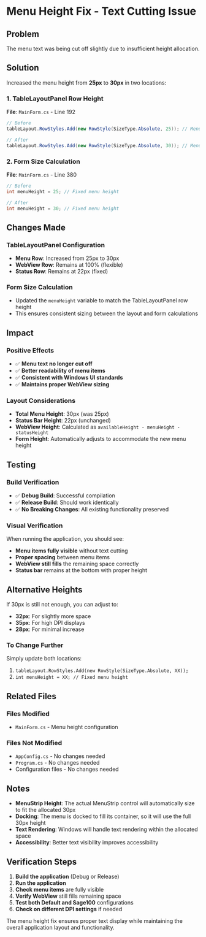 # Menu Height Fix - Text Cutting Issue

## Problem
The menu text was being cut off slightly due to insufficient height allocation.

## Solution
Increased the menu height from **25px** to **30px** in two locations:

### **1. TableLayoutPanel Row Height**
**File**: `MainForm.cs` - Line 192
```csharp
// Before
tableLayout.RowStyles.Add(new RowStyle(SizeType.Absolute, 25)); // Menu row - fixed at 25px

// After  
tableLayout.RowStyles.Add(new RowStyle(SizeType.Absolute, 30)); // Menu row - fixed at 30px
```

### **2. Form Size Calculation**
**File**: `MainForm.cs` - Line 380
```csharp
// Before
int menuHeight = 25; // Fixed menu height

// After
int menuHeight = 30; // Fixed menu height
```

## Changes Made

### **TableLayoutPanel Configuration**
- **Menu Row**: Increased from 25px to 30px
- **WebView Row**: Remains at 100% (flexible)
- **Status Row**: Remains at 22px (fixed)

### **Form Size Calculation**
- Updated the `menuHeight` variable to match the TableLayoutPanel row height
- This ensures consistent sizing between the layout and form calculations

## Impact

### **Positive Effects**
- ✅ **Menu text no longer cut off**
- ✅ **Better readability of menu items**
- ✅ **Consistent with Windows UI standards**
- ✅ **Maintains proper WebView sizing**

### **Layout Considerations**
- **Total Menu Height**: 30px (was 25px)
- **Status Bar Height**: 22px (unchanged)
- **WebView Height**: Calculated as `availableHeight - menuHeight - statusHeight`
- **Form Height**: Automatically adjusts to accommodate the new menu height

## Testing

### **Build Verification**
- ✅ **Debug Build**: Successful compilation
- ✅ **Release Build**: Should work identically
- ✅ **No Breaking Changes**: All existing functionality preserved

### **Visual Verification**
When running the application, you should see:
- **Menu items fully visible** without text cutting
- **Proper spacing** between menu items
- **WebView still fills** the remaining space correctly
- **Status bar** remains at the bottom with proper height

## Alternative Heights

If 30px is still not enough, you can adjust to:
- **32px**: For slightly more space
- **35px**: For high DPI displays
- **28px**: For minimal increase

### **To Change Further**
Simply update both locations:
1. `tableLayout.RowStyles.Add(new RowStyle(SizeType.Absolute, XX));`
2. `int menuHeight = XX; // Fixed menu height`

## Related Files

### **Files Modified**
- `MainForm.cs` - Menu height configuration

### **Files Not Modified**
- `AppConfig.cs` - No changes needed
- `Program.cs` - No changes needed
- Configuration files - No changes needed

## Notes

- **MenuStrip Height**: The actual MenuStrip control will automatically size to fit the allocated 30px
- **Docking**: The menu is docked to fill its container, so it will use the full 30px height
- **Text Rendering**: Windows will handle text rendering within the allocated space
- **Accessibility**: Better text visibility improves accessibility

## Verification Steps

1. **Build the application** (Debug or Release)
2. **Run the application**
3. **Check menu items** are fully visible
4. **Verify WebView** still fills remaining space
5. **Test both Default and Sage100** configurations
6. **Check on different DPI settings** if needed

The menu height fix ensures proper text display while maintaining the overall application layout and functionality.
